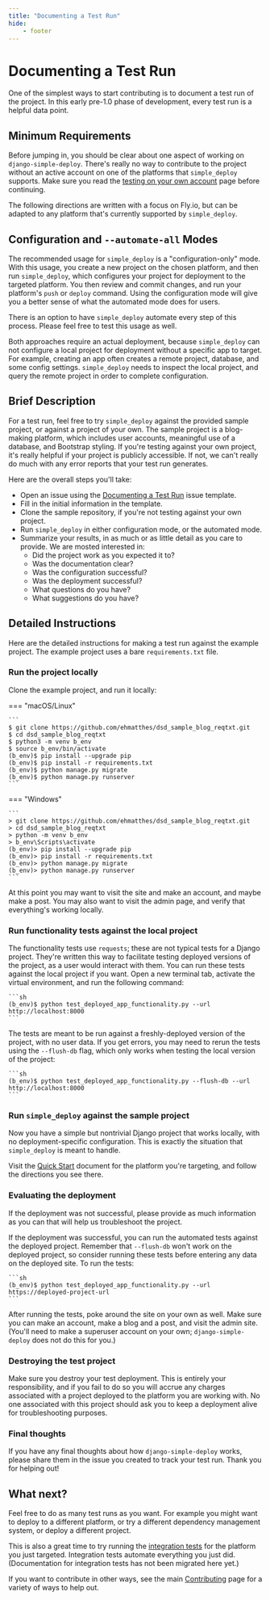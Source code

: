 ```yaml
---
title: "Documenting a Test Run"
hide:
    - footer
---
```


# Documenting a Test Run

One of the simplest ways to start contributing is to document a test run of the project. In this early pre-1.0 phase of development, every test run is a helpful data point.

## Minimum Requirements

Before jumping in, you should be clear about one aspect of working on `django-simple-deploy`. There's really no way to contribute to the project without an active account on one of the platforms that `simple_deploy` supports. Make sure you read the [testing on your own account](own_account.md) page before continuing.

The following directions are written with a focus on Fly.io, but can be adapted to any platform that's currently supported by `simple_deploy`.

## Configuration and `--automate-all` Modes

The recommended usage for `simple_deploy` is a "configuration-only" mode. With this usage, you create a new project on the chosen platform, and then run `simple_deploy`, which configures your project for deployment to the targeted platform. You then review and commit changes, and run your platform's `push` or `deploy` command. Using the configuration mode will give you a better sense of what the automated mode does for users.

There is an option to have `simple_deploy` automate every step of this process. Please feel free to test this usage as well.

Both approaches require an actual deployment, because `simple_deploy` can not configure a local project for deployment without a specific app to target. For example, creating an app often creates a remote project, database, and some config settings. `simple_deploy` needs to inspect the local project, and query the remote project in order to complete configuration.

## Brief Description

For a test run, feel free to try `simple_deploy` against the provided sample project, or against a project of your own. The sample project is a blog-making platform, which includes user accounts, meaningful use of a database, and Bootstrap styling. If you're testing against your own project, it's really helpful if your project is publicly accessible. If not, we can't really do much with any error reports that your test run generates.

Here are the overall steps you'll take:

- Open an issue using the [Documenting a Test Run](https://github.com/ehmatthes/django-simple-deploy/issues/new?assignees=&labels=&template=documenting-a-test-run.md&title=Documenting+a+Test+Run) issue template.
- Fill in the initial information in the template.
- Clone the sample repository, if you're not testing against your own project.
- Run `simple_deploy` in either configuration mode, or the automated mode.
- Summarize your results, in as much or as little detail as you care to provide. We are mosted interested in:
    - Did the project work as you expected it to?
    - Was the documentation clear?
    - Was the configuration successful?
    - Was the deployment successful?
    - What questions do you have?
    - What suggestions do you have?

## Detailed Instructions

Here are the detailed instructions for making a test run against the example project. The example project uses a bare `requirements.txt` file.

### Run the project locally

Clone the example project, and run it locally:

=== "macOS/Linux"

    ```
    $ git clone https://github.com/ehmatthes/dsd_sample_blog_reqtxt.git
    $ cd dsd_sample_blog_reqtxt
    $ python3 -m venv b_env
    $ source b_env/bin/activate
    (b_env)$ pip install --upgrade pip
    (b_env)$ pip install -r requirements.txt
    (b_env)$ python manage.py migrate
    (b_env)$ python manage.py runserver
    ```

=== "Windows"

    ```
    > git clone https://github.com/ehmatthes/dsd_sample_blog_reqtxt.git
    > cd dsd_sample_blog_reqtxt
    > python -m venv b_env
    > b_env\Scripts\activate
    (b_env)> pip install --upgrade pip
    (b_env)> pip install -r requirements.txt
    (b_env)> python manage.py migrate
    (b_env)> python manage.py runserver
    ```

At this point you may want to visit the site and make an account, and maybe make a post. You may also want to visit the admin page, and verify that everything's working locally.

### Run functionality tests against the local project

The functionality tests use `requests`; these are not typical tests for a Django project. They're written this way to facilitate testing deployed versions of the project, as a user would interact with them. You can run these tests against the local project if you want. Open a new terminal tab, activate the virtual environment, and run the following command:

    ```sh
    (b_env)$ python test_deployed_app_functionality.py --url http://localhost:8000
    ```

The tests are meant to be run against a freshly-deployed version of the project, with no user data. If you get errors, you may need to rerun the tests using the `--flush-db` flag, which only works when testing the local version of the project:

    ```sh
    (b_env)$ python test_deployed_app_functionality.py --flush-db --url http://localhost:8000
    ```

### Run `simple_deploy` against the sample project

Now you have a simple but nontrivial Django project that works locally, with no deployment-specific configuration. This is exactly the situation that `simple_deploy` is meant to handle.

Visit the [Quick Start](../quick_starts/index.md) document for the platform you're targeting, and follow the directions you see there.

### Evaluating the deployment

If the deployment was not successful, please provide as much information as you can that will help us troubleshoot the project.

If the deployment was successful, you can run the automated tests against the deployed project. Remember that `--flush-db` won't work on the deployed project, so consider running these tests before entering any data on the deployed site. To run the tests:

    ```sh
    (b_env)$ python test_deployed_app_functionality.py --url https://deployed-project-url
    ```

After running the tests, poke around the site on your own as well. Make sure you can make an account, make a blog and a post, and visit the admin site. (You'll need to make a superuser account on your own; `django-simple-deploy` does not do this for you.)

### Destroying the test project

Make sure you destroy your test deployment. This is entirely your responsibility, and if you fail to do so you will accrue any charges associated with a project deployed to the platform you are working with. No one associated with this project should ask you to keep a deployment alive for troubleshooting purposes.

### Final thoughts

If you have any final thoughts about how `django-simple-deploy` works, please share them in the issue you created to track your test run. Thank you for helping out!

## What next?

Feel free to do as many test runs as you want. For example you might want to deploy to a different platform, or try a different dependency management system, or deploy a different project.

This is also a great time to try running the [integration tests](https://github.com/ehmatthes/django-simple-deploy/blob/main/old_docs/integration_tests.md) for the platform you just targeted. Integration tests automate everything you just did. (Documentation for integration tests has not been migrated here yet.)

If you want to contribute in other ways, see the main [Contributing](index.md) page for a variety of ways to help out.
